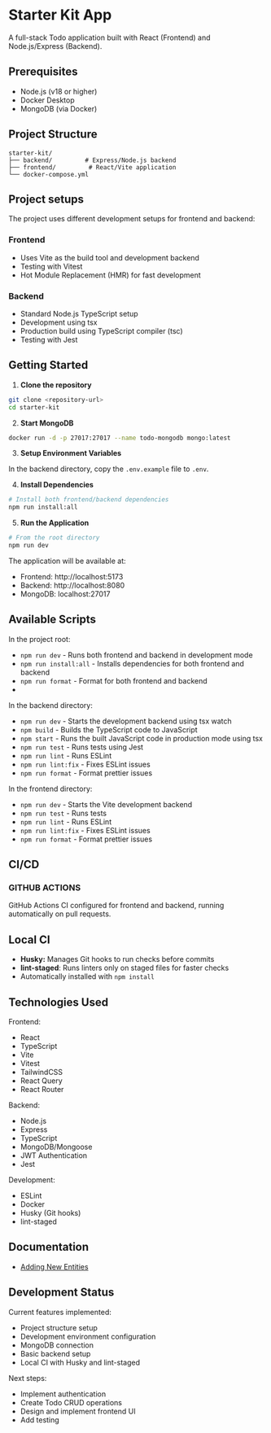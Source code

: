# Starter Kit App

A full-stack Todo application built with React (Frontend) and Node.js/Express (Backend).


## Prerequisites

- Node.js (v18 or higher)
- Docker Desktop
- MongoDB (via Docker)

## Project Structure

```
starter-kit/
├── backend/         # Express/Node.js backend
├── frontend/         # React/Vite application
└── docker-compose.yml
```

## Project setups

The project uses different development setups for frontend and backend:

### Frontend
- Uses Vite as the build tool and development backend
- Testing with Vitest
- Hot Module Replacement (HMR) for fast development

### Backend
- Standard Node.js TypeScript setup
- Development using tsx
- Production build using TypeScript compiler (tsc)
- Testing with Jest


## Getting Started

1. **Clone the repository**
```bash
git clone <repository-url>
cd starter-kit
```

2. **Start MongoDB**
```bash
docker run -d -p 27017:27017 --name todo-mongodb mongo:latest
```

3. **Setup Environment Variables**

In the backend directory, copy the `.env.example` file to `.env`.

4. **Install Dependencies**
```bash
# Install both frontend/backend dependencies
npm run install:all
```

5. **Run the Application**
```bash
# From the root directory
npm run dev
```

The application will be available at:
- Frontend: http://localhost:5173
- Backend: http://localhost:8080
- MongoDB: localhost:27017

## Available Scripts

In the project root:
- `npm run dev` - Runs both frontend and backend in development mode
- `npm run install:all` - Installs dependencies for both frontend and backend
- `npm run format` - Format for both frontend and backend
-
In the backend directory:
- `npm run dev` - Starts the development backend using tsx watch
- `npm build` - Builds the TypeScript code to JavaScript
- `npm start` - Runs the built JavaScript code in production mode using tsx
- `npm run test` - Runs tests using Jest
- `npm run lint` - Runs ESLint
- `npm run lint:fix` - Fixes ESLint issues
- `npm run format` - Format prettier issues

In the frontend directory:
- `npm run dev` - Starts the Vite development backend
- `npm run test` - Runs tests
- `npm run lint` - Runs ESLint
- `npm run lint:fix` - Fixes ESLint issues
- `npm run format` - Format prettier issues

## CI/CD

### GITHUB ACTIONS
GitHub Actions CI configured for frontend and backend, running automatically on pull requests.
## Local CI
- **Husky:** Manages Git hooks to run checks before commits
- **lint-staged**: Runs linters only on staged files for faster checks
- Automatically installed with `npm install`


## Technologies Used

Frontend:
- React
- TypeScript
- Vite
- Vitest
- TailwindCSS
- React Query
- React Router

Backend:
- Node.js
- Express
- TypeScript
- MongoDB/Mongoose
- JWT Authentication
- Jest

Development:
- ESLint
- Docker
- Husky (Git hooks)
- lint-staged

## Documentation
- [Adding New Entities](https://github.com/hareldigit/starter-kit/wiki/Adding%E2%80%90New%E2%80%90Entities)

## Development Status

Current features implemented:
- Project structure setup
- Development environment configuration
- MongoDB connection
- Basic backend setup
- Local CI with Husky and lint-staged

Next steps:
- Implement authentication
- Create Todo CRUD operations
- Design and implement frontend UI
- Add testing
